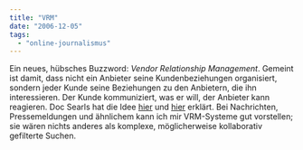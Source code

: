 ```yaml
---
title: "VRM"
date: "2006-12-05"
tags: 
  - "online-journalismus"
---
```


Ein neues, hübsches Buzzword: _Vendor Relationship Management_. Gemeint ist damit, dass nicht ein Anbieter seine Kundenbeziehungen organisiert, sondern jeder Kunde seine Beziehungen zu den Anbietern, die ihn interessieren. Der Kunde kommuniziert, was er will, der Anbieter kann reagieren. Doc Searls hat die Idee [hier](http://doc.weblogs.com/2006/10/08#howVrmHelpsCrm "The Doc Searls Weblog : Sunday, October 8, 2006") und [hier](http://doc.weblogs.com/2006/09/28#elementaryMyDearReverend "The Doc Searls Weblog : Thursday, September 28, 2006") erklärt. Bei Nachrichten, Pressemeldungen und ähnlichem kann ich mir VRM-Systeme gut vorstellen; sie wären nichts anderes als komplexe, möglicherweise kollaborativ gefilterte Suchen.
